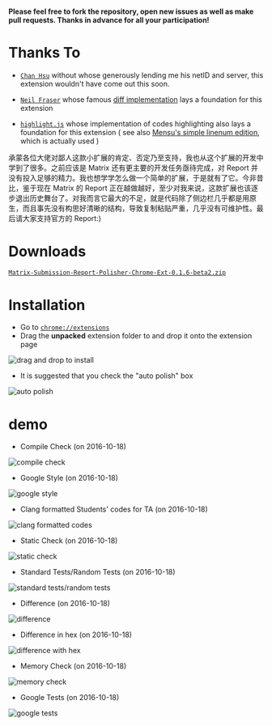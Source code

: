 #### Please feel free to fork the repository, open new issues as well as make pull requests. Thanks in advance for all your participation!

# Thanks To

- [``Chan Hsu``](https://github.com/chenxu2048) without whose generously lending me his netID and server, this extension wouldn't have come out this soon.

- [``Neil Fraser``](https://github.com/NeilFraser) whose famous [diff implementation](https://code.google.com/p/google-diff-match-patch/) lays a foundation for this extension

- [``highlight.js``](https://github.com/isagalaev/highlight.js) whose implementation of codes highlighting also lays a foundation for this extension ( see also [Mensu's simple linenum edition](https://github.com/Mensu/highlight.js), which is actually used )

承蒙各位大佬对鄙人这款小扩展的肯定、否定乃至支持，我也从这个扩展的开发中学到了很多。之前应该是 Matrix 还有更主要的开发任务亟待完成，对 Report 并没有投入足够的精力。我也想学学怎么做一个简单的扩展，于是就有了它。今非昔比，鉴于现在 Matrix 的 Report 正在越做越好，至少对我来说，这款扩展也该逐步退出历史舞台了。对我而言它最大的不足，就是代码除了侧边栏几乎都是用原生，而且事先没有构思好清晰的结构，导致复制粘贴严重，几乎没有可维护性。最后请大家支持官方的 Report:)

# Downloads

[``Matrix-Submission-Report-Polisher-Chrome-Ext-0.1.6-beta2.zip``](https://github.com/Mensu/Matrix-Submission-Report-Polisher-Chrome-Ext/archive/v0.1.6-beta2.zip)

# Installation

- Go to [``chrome://extensions``](chrome://extensions)
- Drag the **unpacked** extension folder to and drop it onto the extension page

<img src="http://7xrahq.com1.z0.glb.clouddn.com/chrome-ext-installation-drag-installation.png" alt="drag and drop to install">

- It is suggested that you check the "auto polish" box

<img src="http://7xrahq.com1.z0.glb.clouddn.com/chrome-ext-installation-auto.png" alt="auto polish">

# demo

- Compile Check (on 2016-10-18)

<img src="http://7xrahq.com1.z0.glb.clouddn.com/matrix-submission-report-polisher-demo-compile-check-20161018.png" alt="compile check">

- Google Style (on 2016-10-18)

<img src="http://7xrahq.com1.z0.glb.clouddn.com/matrix-submission-report-polisher-demo-google-style-20161018.png" alt="google style">

- Clang formatted Students' codes for TA (on 2016-10-18)

<img src="http://7xrahq.com1.z0.glb.clouddn.com/matrix-submission-report-polisher-demo-clang-format-20161018.png" alt="clang formatted codes">

- Static Check (on 2016-10-18)

<img src="http://7xrahq.com1.z0.glb.clouddn.com/matrix-submission-report-polisher-demo-static-check-20161018.png" alt="static check">

- Standard Tests/Random Tests (on 2016-10-18)

<img src="http://7xrahq.com1.z0.glb.clouddn.com/matrix-submission-report-polisher-demo-tests-20161018.png" alt="standard tests/random tests">

- Difference (on 2016-10-18)

<img src="http://7xrahq.com1.z0.glb.clouddn.com/matrix-submission-report-polisher-demo-diff-1-20161018.png" alt="difference">

- Difference in hex (on 2016-10-18)

<img src="http://7xrahq.com1.z0.glb.clouddn.com/matrix-submission-report-polisher-demo-diff-2-20161018.png" alt="difference with hex">

- Memory Check (on 2016-10-18)

<img src="http://7xrahq.com1.z0.glb.clouddn.com/matrix-submission-report-polisher-demo-memory-20161018.png" alt="memory check">

- Google Tests (on 2016-10-18)

<img src="http://7xrahq.com1.z0.glb.clouddn.com/matrix-submission-report-polisher-demo-google-tests-20161018.png" alt="google tests">
